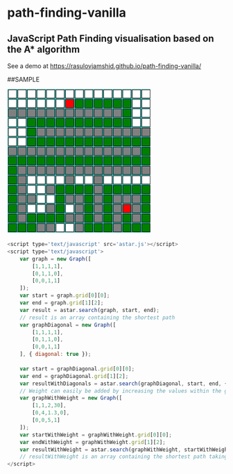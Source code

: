 # path-finding-vanilla

## JavaScript Path Finding visualisation based on the A* algorithm 

See a demo at https://rasulovjamshid.github.io/path-finding-vanilla/

##SAMPLE

![Demo](/images/sample.png)


```js
<script type='text/javascript' src='astar.js'></script>
<script type='text/javascript'>
	var graph = new Graph([
		[1,1,1,1],
		[0,1,1,0],
		[0,0,1,1]
	]);
	var start = graph.grid[0][0];
	var end = graph.grid[1][2];
	var result = astar.search(graph, start, end);
	// result is an array containing the shortest path
	var graphDiagonal = new Graph([
		[1,1,1,1],
		[0,1,1,0],
		[0,0,1,1]
	], { diagonal: true });
	
	var start = graphDiagonal.grid[0][0];
	var end = graphDiagonal.grid[1][2];
	var resultWithDiagonals = astar.search(graphDiagonal, start, end, { heuristic: astar.heuristics.diagonal });
	// Weight can easily be added by increasing the values within the graph, and where 0 is infinite (a wall)
	var graphWithWeight = new Graph([
		[1,1,2,30],
		[0,4,1.3,0],
		[0,0,5,1]
	]);
	var startWithWeight = graphWithWeight.grid[0][0];
	var endWithWeight = graphWithWeight.grid[1][2];
	var resultWithWeight = astar.search(graphWithWeight, startWithWeight, endWithWeight);
	// resultWithWeight is an array containing the shortest path taking into account the weight of a node
</script>
